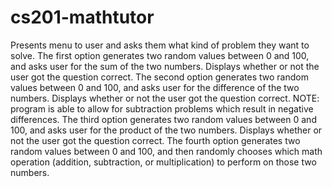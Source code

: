 # cs201-mathtutor
Presents menu to user and asks them what kind of problem they want to solve. The first option generates two random values between 0 and 100, and asks user for the sum of the two numbers. Displays whether or not the user got the question correct. The second option generates two random values between 0 and 100, and asks user for the difference of the two numbers. Displays whether or not the user got the question correct.  NOTE: program is able to allow for subtraction problems which result in negative differences. The third option generates two random values between 0 and 100, and asks user for the product of the two numbers. Displays whether or not the user got the question correct. The fourth option generates two random values between 0 and 100, and then randomly chooses which math operation (addition, subtraction, or multiplication) to perform on those two numbers.
